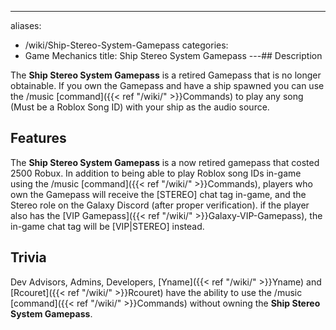 ---
aliases:
- /wiki/Ship-Stereo-System-Gamepass
categories:
- Game Mechanics
title: Ship Stereo System Gamepass
---## Description

The **Ship Stereo System Gamepass** is a retired Gamepass that is no longer obtainable. If you own the Gamepass and have a ship spawned you can use the /music [command]({{< ref "/wiki/" >}}Commands) to play any song (Must be a Roblox Song ID) with your ship as the audio source.

## Features

The **Ship Stereo System Gamepass** is a now retired gamepass that costed 2500 Robux. In addition to being able to play Roblox song IDs in-game using the /music [command]({{< ref "/wiki/" >}}Commands), players who own the Gamepass will receive the [STEREO] chat tag in-game, and the Stereo role on the Galaxy Discord (after proper verification). if the player also has the [VIP Gamepass]({{< ref "/wiki/" >}}Galaxy-VIP-Gamepass), the in-game chat tag will be [VIP|STEREO] instead.

## Trivia

Dev Advisors, Admins, Developers, [Yname]({{< ref "/wiki/" >}}Yname) and [Rcouret]({{< ref "/wiki/" >}}Rcouret) have the ability to use the /music [command]({{< ref "/wiki/" >}}Commands) without owning the **Ship Stereo System Gamepass**.